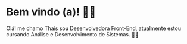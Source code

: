 # Bem vindo (a)! 👋🏻

Olá! me chamo Thais sou Desenvolvedora Front-End, atualmente estou cursando Análise e Desenvolvimento de Sistemas. 👩‍💻

